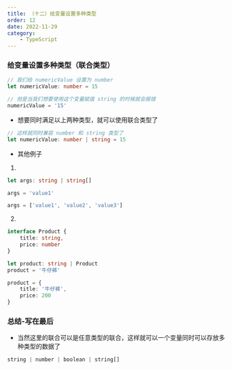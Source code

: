 ```yaml
---
title: （十二）给变量设置多种类型
order: 12
date: 2022-11-29
category:
    - TypeScript
---
```



### 给变量设置多种类型（联合类型）
```ts
// 我们给 numericValue 设置为 number
let numericValue: number = 15

// 但是当我们想要使用这个变量赋值 string 的时候就会报错
numericValue = '15'
```

- 想要同时满足以上两种类型，就可以使用联合类型了
```ts
// 这样就同时兼容 number 和 string 类型了
let numericValue: number | string = 15
```

- 其他例子
1. 
```ts
let args: string | string[]

args = 'value1'

args = ['value1', 'value2', 'value3']
```

2. 
```ts
interface Product {
    title: string,
    price: number
}

let product: string | Product
product = '牛仔裤'

product = {
    title: '牛仔裤',
    price: 200
}
```

### 总结-写在最后
- 当然这里的联合可以是任意类型的联合，这样就可以一个变量同时可以存放多种类型的数据了
```ts
string | number | boolean | string[]
```